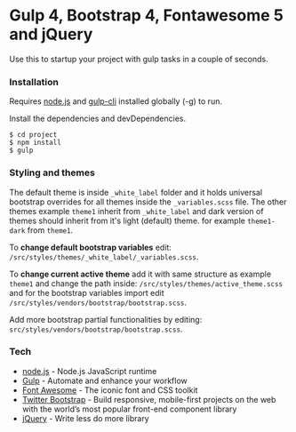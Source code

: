 # Gulp 4, Bootstrap 4, Fontawesome 5 and jQuery

Use this to startup your project with gulp tasks in a couple of seconds.

### Installation

Requires [node.js](https://nodejs.org/) and [gulp-cli](https://www.npmjs.com/package/gulp-cli) installed globally (-g) to run.

Install the dependencies and devDependencies.

```
$ cd project
$ npm install
$ gulp
```

### Styling and themes

The default theme is inside `_white_label` folder and it holds universal bootstrap overrides for all themes inside the `_variables.scss` file. The other themes example `theme1` inherit from `_white_label` and dark version of themes should inherit from it's light (default) theme. for example `theme1-dark` from `theme1`.

To **change default bootstrap variables** edit: `/src/styles/themes/_white_label/_variables.scss`.

To **change current active theme** add it with same structure as example `theme1` and change the path inside: `/src/styles/themes/active_theme.scss` and for the bootstrap variables import edit `/src/styles/vendors/bootstrap/bootstrap.scss`.

Add more bootstrap partial functionalities by editing: `src/styles/vendors/bootstrap/bootstrap.scss`.

### Tech

- [node.js](https://nodejs.org) - Node.js JavaScript runtime
- [Gulp](https://gulpjs.com/) - Automate and enhance your workflow
- [Font Awesome](http://fontawesome.io/) - The iconic font and CSS toolkit
- [Twitter Bootstrap](https://getbootstrap.com/) - Build responsive, mobile-first projects on the web with the world’s most popular front-end component library
- [jQuery](https://jquery.com/) - Write less do more library
